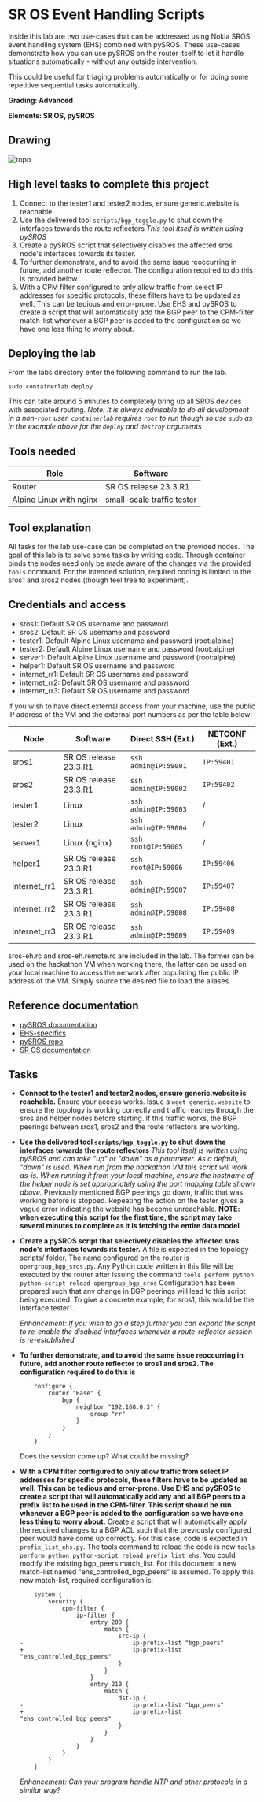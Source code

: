 # SR OS Event Handling Scripts

Inside this lab are two use-cases that can be addressed using Nokia SROS' event handling system (EHS) combined with pySROS.
These use-cases demonstrate how you can use pySROS on the router itself to let it handle situations automatically - without any outside intervention.

This could be useful for triaging problems automatically or for doing some repetitive sequential tasks automatically.

**Grading: Advanced**

**Elements: SR OS, pySROS**

## Drawing


![topo](./_images/sros-pysros-eh.png)

## High level tasks to complete this project

1. Connect to the tester1 and tester2 nodes, ensure generic.website is reachable.
2. Use the delivered tool `scripts/bgp_toggle.py` to shut down the interfaces towards the route reflectors
*This tool itself is written using pySROS*
3. Create a pySROS script that selectively disables the affected sros node's interfaces towards its tester.
4. To further demonstrate, and to avoid the same issue reoccurring in future, add another route reflector. The configuration required to do this is provided below.
5. With a CPM filter configured to only allow traffic from select IP addresses for specific protocols, these filters have to be updated as well. This can be tedious and error-prone. Use EHS and pySROS to create a script that will automatically add the BGP peer to the CPM-filter match-list whenever a BGP peer is added to the configuration so we have one less thing to worry about.

## Deploying the lab

From the labs directory enter the following command to run the lab.

```
sudo containerlab deploy
```

This can take around 5 minutes to completely bring up all SROS devices with associated routing.
*Note: It is always advisable to do all development in a non-`root` user.  `containerlab` requires `root` to run though so use `sudo` as in the example above for the `deploy` and `destroy` arguments*

## Tools needed  

| Role | Software |
| --- | --- |
| Router | SR OS release 23.3.R1 |
| Alpine Linux with nginx | small-scale traffic tester |


## Tool explanation

All tasks for the lab use-case can be completed on the provided nodes. The goal of this lab is to solve some tasks by writing code. Through container binds the nodes need only be made aware of the changes via the provided `tools` command. For the intended solution, required coding is limited to the sros1 and sros2 nodes (though feel free to experiment).

## Credentials and access

* sros1:            Default SR OS username and password
* sros2:            Default SR OS username and password
* tester1:          Default Alpine Linux username and password (root:alpine)
* tester2:          Default Alpine Linux username and password (root:alpine)
* server1:          Default Alpine Linux username and password (root:alpine)
* helper1:          Default SR OS username and password
* internet_rr1:     Default SR OS username and password
* internet_rr2:     Default SR OS username and password
* internet_rr3:     Default SR OS username and password

If you wish to have direct external access from your machine, use the public IP address of the VM and the external port numbers as per the table below:

| Node          | Software |  Direct SSH (Ext.)      | NETCONF (Ext.) | 
| -----         | ---------| ---------------------- | -------------- | 
| sros1         |  SR OS release 23.3.R1 |`ssh admin@IP:59001`   | `IP:59401`     |
| sros2         |  SR OS release 23.3.R1 |`ssh admin@IP:59002`   | `IP:59402`     |
| tester1       | Linux |`ssh admin@IP:59003`   | /     |
| tester2       | Linux   |`ssh admin@IP:59004`   | /     |
| server1       | Linux (nginx) |`ssh root@IP:59005`    | /     |
| helper1       | SR OS release 23.3.R1 |`ssh root@IP:59006`    | `IP:59406`     |
| internet_rr1  | SR OS release 23.3.R1 |`ssh admin@IP:59007`   | `IP:59407`     |
| internet_rr2  | SR OS release 23.3.R1 |`ssh admin@IP:59008`   | `IP:59408`     |
| internet_rr3  | SR OS release 23.3.R1 |`ssh admin@IP:59009`   | `IP:59409`     |

sros-eh.rc and sros-eh.remote.rc are included in the lab. The former can be used on the hackathon VM when working there, the latter can be used on your local machine to access the network after populating the public IP address of the VM. Simply source the desired file to load the aliases.

## Reference documentation

* [pySROS documentation](https://network.developer.nokia.com/static/sr/learn/pysros/latest)
* [EHS-specifics](https://network.developer.nokia.com/static/sr/learn/pysros/latest/pysros.html#module-pysros.ehs)
* [pySROS repo](https://github.com/nokia/pysros)
* [SR OS documentation](https://documentation.nokia.com/sr/)


## Tasks
* **Connect to the tester1 and tester2 nodes, ensure generic.website is reachable.**
    Ensure your access works. Issue a `wget generic.website` to ensure the topology is working correctly and traffic reaches through the sros and helper nodes before starting.
    If this traffic works, the BGP peerings between sros1, sros2 and the route reflectors are working.

* **Use the delivered tool `scripts/bgp_toggle.py` to shut down the interfaces towards the route reflectors**
    *This tool itself is written using pySROS and can take "up" or "down" as a parameter. As a default, "down" is used. When run from the hackathon VM this script will work as-is. When running it from your local machine, ensure the hostname of the helper node is set appropriately using the port mapping table shown above.*
    Previously mentioned BGP peerings go down, traffic that was working before is stopped. Repeating the action on the tester gives a vague error indicating the website has become unreachable.
    **NOTE: when executing this script for the first time, the script may take several minutes to complete as it is fetching the entire data model**

* **Create a pySROS script that selectively disables the affected sros node's interfaces towards its tester.**
    A file is expected in the topology scripts/ folder. The name configured on the router is `opergroup_bgp_sros.py`. Any Python code written in this file will be executed by the router after issuing the command
    `tools perform python python-script reload opergroup_bgp_sros`
    Configuration has been prepared such that any change in BGP peerings will lead to this script being executed. To give a concrete example, for sros1, this would be the interface tester1. 

    *Enhancement: If you wish to go a step further you can expand the script to re-enable the disabled interfaces whenever a route-reflector session is re-established.*

* **To further demonstrate, and to avoid the same issue reoccurring in future, add another route reflector to sros1 and sros2. The configuration required to do this is**
    ```
        configure {
            router "Base" {
                bgp {
                    neighbor "192.168.0.3" {
                        group "rr"
                    }
                }
            }
        }
    ```
    Does the session come up? What could be missing?

* **With a CPM filter configured to only allow traffic from select IP addresses for specific protocols, these filters have to be updated as well. This can be tedious and error-prone. Use EHS and pySROS to create a script that will automatically add any and all BGP peers to a prefix list to be used in the CPM-filter. This script should be run whenever a BGP peer is added to the configuration so we have one less thing to worry about.**
    Create a script that will automatically apply the required changes to a BGP ACL such that the previously configured peer would have come up correctly. For this case, code is expected in `prefix_list_ehs.py`. The tools command to reload the code is now `tools perform python python-script reload prefix_list_ehs`. You could modify the existing bgp_peers match_list. For this document a new match-list named "ehs_controlled_bgp_peers" is assumed. To apply this new match-list, required configuration is:
    ```
        system {
            security {
                cpm-filter {
                    ip-filter {
                        entry 200 {
                            match {
                                src-ip {
    -                               ip-prefix-list "bgp_peers"
    +                               ip-prefix-list "ehs_controlled_bgp_peers"
                                }
                            }
                        }
                        entry 210 {
                            match {
                                dst-ip {
    -                               ip-prefix-list "bgp_peers"
    +                               ip-prefix-list "ehs_controlled_bgp_peers"
                                }
                            }
                        }
                    }
                }
            }
        }
    ```
    *Enhancement: Can your program handle NTP and other protocols in a similar way?*
